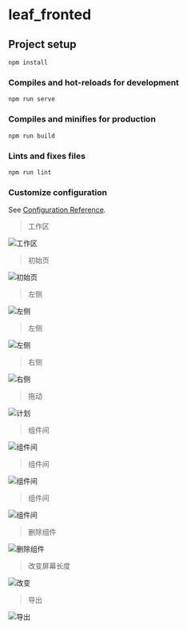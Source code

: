 # leaf_fronted

## Project setup
```
npm install
```

### Compiles and hot-reloads for development
```
npm run serve
```

### Compiles and minifies for production
```
npm run build
```

### Lints and fixes files
```
npm run lint
```

### Customize configuration
See [Configuration Reference](https://cli.vuejs.org/config/).

>工作区

![工作区](https://raw.githubusercontent.com/yewanting/Leaf_Frontend/img/workHome.png)

>初始页

![初始页](https://raw.githubusercontent.com/yewanting/Leaf_Frontend/img/home.png)

>左侧

![左侧](https://raw.githubusercontent.com/yewanting/Leaf_Frontend/img/lookLeft.png)

>左侧

![左侧](https://raw.githubusercontent.com/yewanting/Leaf_Frontend/img/lookLeft2.png)

>右侧

![右侧](https://raw.githubusercontent.com/yewanting/Leaf_Frontend/img/right.png)

>拖动

![计划](https://raw.githubusercontent.com/yewanting/Leaf_Frontend/imgdrag.png)

>组件间

![组件间](https://raw.githubusercontent.com/yewanting/Leaf_Frontend/img/compare1.png)

>组件间

![组件间](https://raw.githubusercontent.com/yewanting/Leaf_Frontend/img/compare2.png)

>组件间

![组件间](https://raw.githubusercontent.com/yewanting/Leaf_Frontend/img/compare3.png)

>删除组件

![删除组件](https://raw.githubusercontent.com/yewanting/Leaf_Frontend/img/delete.png)


>改变屏幕长度

![改变](https://raw.githubusercontent.com/yewanting/Leaf_Frontend/img/long.png)

>导出

![导出](https://raw.githubusercontent.com/yewanting/Leaf_Frontend/img/zip.png)
